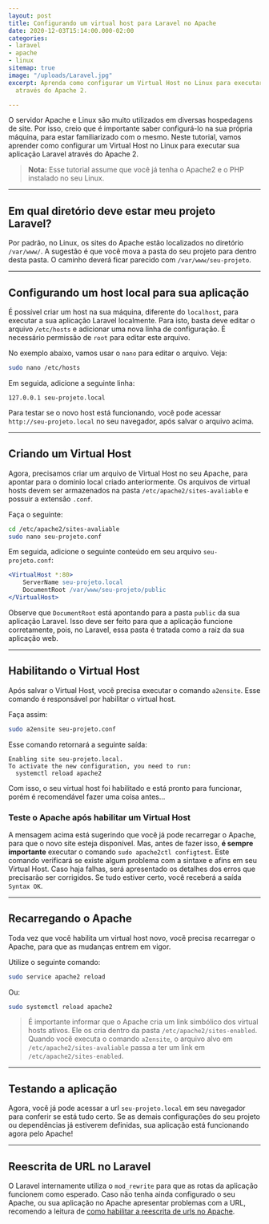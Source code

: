 ```yaml
---
layout: post
title: Configurando um virtual host para Laravel no Apache
date: 2020-12-03T15:14:00.000-02:00
categories:
- laravel
- apache
- linux
sitemap: true
image: "/uploads/Laravel.jpg"
excerpt: Aprenda como configurar um Virtual Host no Linux para executar seu site/projeto  Laravel
  através do Apache 2.

---
```

O servidor Apache e Linux são muito utilizados em diversas hospedagens de site. Por isso, creio que é importante saber configurá-lo na sua própria máquina, para estar familiarizado com o mesmo. Neste tutorial, vamos aprender como configurar um Virtual Host no Linux para executar sua aplicação Laravel através do Apache 2.

> **Nota:** Esse tutorial assume que você já tenha o Apache2 e o PHP instalado no seu Linux.

***

## Em qual diretório deve estar meu projeto Laravel?

Por padrão, no Linux, os sites do Apache estão localizados no diretório `/var/www/`. A sugestão é que você mova a pasta do seu projeto para dentro desta pasta. O caminho deverá ficar parecido com `/var/www/seu-projeto`.

***

## Configurando um host local para sua aplicação

É possível criar um host na sua máquina, diferente do `localhost`, para executar a sua aplicação Laravel localmente. Para isto,  basta deve editar o arquivo `/etc/hosts` e adicionar uma nova linha de configuração. É necessário permissão de `root` para editar este arquivo. 

No exemplo abaixo, vamos usar o `nano` para editar o arquivo. Veja: 

```bash
sudo nano /etc/hosts
```

Em seguida, adicione a seguinte linha:

    127.0.0.1 seu-projeto.local

Para testar se o novo host está funcionando, você pode acessar `http://seu-projeto.local` no seu navegador, após salvar o arquivo acima.

***

## Criando um Virtual Host

Agora, precisamos criar um arquivo de Virtual Host no seu Apache, para apontar para o domínio local criado anteriormente.  Os arquivos de virtual hosts devem ser armazenados na pasta `/etc/apache2/sites-avaliable` e possuir a extensão `.conf`.

Faça o seguinte:

```bash
cd /etc/apache2/sites-avaliable
sudo nano seu-projeto.conf
```

Em seguida, adicione o seguinte conteúdo em seu arquivo `seu-projeto.conf`:

```apache
<VirtualHost *:80>
    ServerName seu-projeto.local
    DocumentRoot /var/www/seu-projeto/public
</VirtualHost>
```

Observe que `DocumentRoot` está apontando para a pasta `public` da sua aplicação Laravel. Isso deve ser feito para que a aplicação funcione corretamente, pois, no Laravel, essa pasta é tratada como a raiz da sua aplicação web.

---

## Habilitando o Virtual Host

Após salvar o Virtual Host, você precisa executar o comando `a2ensite`. Esse comando é responsável por habilitar o virtual host.

Faça assim:

```bash
sudo a2ensite seu-projeto.conf
```

Esse comando retornará a seguinte saída:

    Enabling site seu-projeto.local.
    To activate the new configuration, you need to run:
      systemctl reload apache2

Com isso, o seu virtual host foi habilitado e está pronto para funcionar, porém é recomendável fazer uma coisa antes...

### Teste o Apache após habilitar um Virtual Host

A mensagem acima está sugerindo que você já pode recarregar o Apache,  para que o novo site esteja disponível. Mas, antes de fazer isso, **é sempre importante** executar o comando `sudo apache2ctl configtest`. Este comando verificará se existe algum problema com a sintaxe e afins em seu Virtual Host. Caso haja falhas, será apresentado os detalhes dos erros que precisarão ser corrigidos. Se tudo estiver certo, você receberá a saída `Syntax OK`.

---

## Recarregando o Apache

Toda vez que você habilita um virtual host novo, você precisa recarregar o Apache, para que as mudanças entrem em vigor.

Utilize o seguinte comando:

```bash
sudo service apache2 reload
```

Ou:

```bash
sudo systemctl reload apache2
```

> É importante informar que o Apache cria um link simbólico dos virtual hosts ativos. Ele os cria dentro da pasta `/etc/apache2/sites-enabled`. Quando você executa o comando `a2ensite`,  o arquivo alvo em `/etc/apache2/sites-avaliable`  passa a ter um link em `/etc/apache2/sites-enabled`. 

--- 
## Testando a aplicação

Agora, você já pode acessar a url `seu-projeto.local` em seu navegador para conferir se está tudo certo. Se as demais configurações do seu projeto ou dependências já estiverem definidas, sua aplicação está funcionando agora pelo Apache!

---

## Reescrita de URL no Laravel

O Laravel internamente utiliza o `mod_rewrite` para que as rotas da aplicação funcionem como esperado. Caso não tenha ainda configurado o seu Apache, ou sua aplicação no Apache apresentar problemas com a URL, recomendo a leitura de [como habilitar a reescrita de urls no Apache](/blog/2020/11/26/como-habilitar-a-reescrita-de-url-no-apache2).